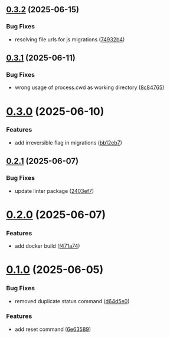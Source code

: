## [0.3.2](https://github.com/Paratco/goose-js/compare/0.3.1...0.3.2) (2025-06-15)


### Bug Fixes

* resolving file urls for js migrations ([74932b4](https://github.com/Paratco/goose-js/commit/74932b4c42aa7169364e1a8e2e063c7e5db6aa7a))

## [0.3.1](https://github.com/Paratco/goose-js/compare/0.3.0...0.3.1) (2025-06-11)


### Bug Fixes

* wrong usage of process.cwd as working directory ([8c84765](https://github.com/Paratco/goose-js/commit/8c8476518514774fd2d438868a5c2bf6e1d602c6))

# [0.3.0](https://github.com/Paratco/goose-js/compare/0.2.1...0.3.0) (2025-06-10)


### Features

* add irreversible flag in migrations ([bb12eb7](https://github.com/Paratco/goose-js/commit/bb12eb7f5cc4743e937192ca7fd31a121a6909ff))

## [0.2.1](https://github.com/Paratco/goose-js/compare/0.2.0...0.2.1) (2025-06-07)


### Bug Fixes

* update linter package ([2403ef7](https://github.com/Paratco/goose-js/commit/2403ef77d87b2e152d924e254cce8d36252dffe0))

# [0.2.0](https://github.com/Paratco/goose-js/compare/0.1.0...0.2.0) (2025-06-07)


### Features

* add docker build ([f471a74](https://github.com/Paratco/goose-js/commit/f471a7405ddfc7c12250cb56b64095c07f6cf3f9))

# [0.1.0](https://github.com/Paratco/goose-js/compare/0.0.1...0.1.0) (2025-06-05)


### Bug Fixes

* removed duplicate status command ([d64d5e0](https://github.com/Paratco/goose-js/commit/d64d5e07b1ceefb5fa09a9b89aa3483104712a44))


### Features

* add reset command ([6e63589](https://github.com/Paratco/goose-js/commit/6e635898b5cd971a320d13771219996923e9a416))
